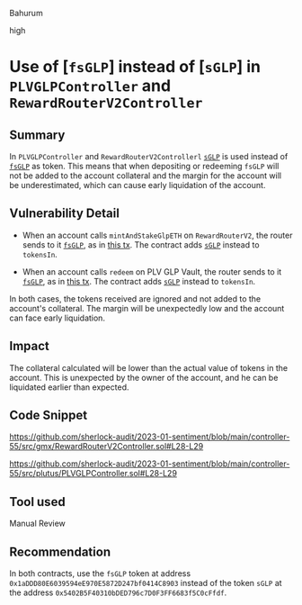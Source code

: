 Bahurum

high

# Use of [`fsGLP`] instead of [`sGLP`] in `PLVGLPController` and `RewardRouterV2Controller`

## Summary
In `PLVGLPController` and `RewardRouterV2Controllerl` [`sGLP`](https://arbiscan.io/address/0x5402B5F40310bDED796c7D0F3FF6683f5C0cFfdf) is used instead of [`fsGLP`](https://arbiscan.io/token/0x1aDDD80E6039594eE970E5872D247bf0414C8903) as token. This means that when depositing or redeeming `fsGLP` will not be added to the account collateral and the margin for the account will be underestimated, which can cause early liquidation of the account.

## Vulnerability Detail
- When an account calls `mintAndStakeGlpETH` on `RewardRouterV2`, the router sends to it [`fsGLP`](https://arbiscan.io/token/0x1aDDD80E6039594eE970E5872D247bf0414C8903), as in [this tx](https://arbiscan.io/tx/0x8ea5c7c29c29b4c146198d514e731184628ac9c05414e779ea1e1ab6fcb09e72). The contract adds [`sGLP`](https://arbiscan.io/address/0x5402B5F40310bDED796c7D0F3FF6683f5C0cFfdf) instead to `tokensIn`.

- When an account calls `redeem` on PLV GLP Vault, the router sends to it [`fsGLP`](https://arbiscan.io/token/0x1aDDD80E6039594eE970E5872D247bf0414C8903), as in [this tx](https://arbiscan.io/tx/0x9609c2bd2ddc060b5a6ebaac3ac77b6e3e5ad16bfb5a9f25e7bc3debf8b62518). The contract adds [`sGLP`](https://arbiscan.io/address/0x5402B5F40310bDED796c7D0F3FF6683f5C0cFfdf) instead to `tokensIn`. 

In both cases, the tokens received are ignored and not added to the account's collateral. The margin will be unexpectedly low and the account can face early liquidation.


## Impact
The collateral calculated will be lower than the actual value of tokens in the account. This is unexpected by the owner of the account, and he can be liquidated earlier than expected.

## Code Snippet

https://github.com/sherlock-audit/2023-01-sentiment/blob/main/controller-55/src/gmx/RewardRouterV2Controller.sol#L28-L29

https://github.com/sherlock-audit/2023-01-sentiment/blob/main/controller-55/src/plutus/PLVGLPController.sol#L28-L29

## Tool used

Manual Review

## Recommendation
In both contracts, use the `fsGLP` token at address `0x1aDDD80E6039594eE970E5872D247bf0414C8903` instead of the token `sGLP` at the address `0x5402B5F40310bDED796c7D0F3FF6683f5C0cFfdf`.